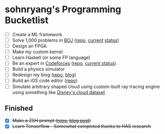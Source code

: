 # sohnryang's Programming Bucketlist

- [ ] Create a ML framework
- [ ] Solve 1,000 problems in [BOJ](https://boj.kr) ([repo](https://github.com/sohnryang/baekjoon-solutions), [current](https://boj.kr/sohnryang) [status](https://solved.ac/sohnryang))
- [ ] Design an FPGA
- [ ] Make my custom kernel
- [ ] Learn Haskell (or some FP language)
- [ ] Be an expert in [Codeforces](https://codeforces.com/) ([repo](https://github.com/sohnryang/codeforces-practice), [current status](https://codeforces.com/profile/sohnryang))
- [ ] Build a physics simulator
- [ ] Redesign my blog ([repo](https://github.com/sohnryang/blog), [blog](https://sohnryang.github.io/blog/))
- [ ] Build an iOS code editor ([repo](https://github.com/sohnryang/CodePad))
- [ ] Simulate arbitrary shaped cloud using custom-built ray tracing engine using something like [Disney's cloud dataset](https://www.disneyanimation.com/data-sets/?drawer=/resources/clouds/)

## Finished
- [x] ~~Make a ZSH prompt ([repo](https://github.com/sohnryang/lambda-minimal-theme), [blog post](https://sohnryang.github.io/blog/2019/07/11/zsh-prompt.html))~~
- [x] ~~Learn Tensorflow - Somewhat completed thanks to HAS research~~
